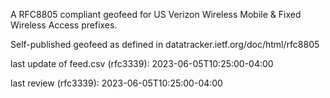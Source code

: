 

A RFC8805 compliant geofeed for US Verizon Wireless Mobile & Fixed Wireless Access prefixes.

Self-published geofeed as defined in datatracker.ietf.org/doc/html/rfc8805

last update of feed.csv (rfc3339): 2023-06-05T10:25:00-04:00

last review (rfc3339): 2023-06-05T10:25:00-04:00
